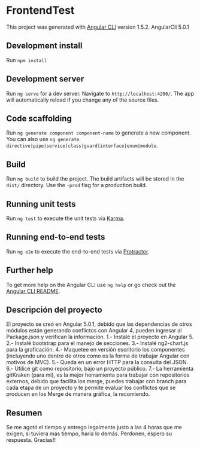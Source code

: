 # FrontendTest

This project was generated with [Angular CLI](https://github.com/angular/angular-cli) version 1.5.2.
AngularCli 5.0.1

## Development install

Run `npm install`

## Development server

Run `ng serve` for a dev server. Navigate to `http://localhost:4200/`. The app will automatically reload if you change any of the source files.

## Code scaffolding

Run `ng generate component component-name` to generate a new component. You can also use `ng generate directive|pipe|service|class|guard|interface|enum|module`.

## Build

Run `ng build` to build the project. The build artifacts will be stored in the `dist/` directory. Use the `-prod` flag for a production build.

## Running unit tests

Run `ng test` to execute the unit tests via [Karma](https://karma-runner.github.io).

## Running end-to-end tests

Run `ng e2e` to execute the end-to-end tests via [Protractor](http://www.protractortest.org/).

## Further help

To get more help on the Angular CLI use `ng help` or go check out the [Angular CLI README](https://github.com/angular/angular-cli/blob/master/README.md).

## Descripción del proyecto

El proyecto se creó en Angular 5.0.1, debido que las dependencias de otros módulos están generando conflictos con Angular 4, pueden ingresar al Package.json y verifican la información.
1.- Instalé el proyecto en Angular 5.
2.- Instalé bootstrap para el manejo de secciones.
3.- Instalé ng2-chart.js para la graficación.
4.- Maquetee en versión escritorio los componentes (incluyendo uno dentro de otros como es la forma de trabajar Angular con motivos de MVC).
5.- Queda en un error HTTP para la consulta del JSON.
6.- Utilicé git como repositorio, bajo un proyecto público.
7.- La herramienta gitKraken (para mi), es la mejor herramienta para trabajar con repositorios externos, debido que facilita los merge, puedes trabajar con branch para cada etapa de un proyecto y te permite evaluar los conflictos que se producen en los Merge de manera gráfica, la recomiendo.

## Resumen
Se me agotó el tiempo y entrego legalmente justo a las 4 horas que me exigen, si tuviera más tiempo, haría lo demás. Perdonen, espero su respuesta. Gracias!!

